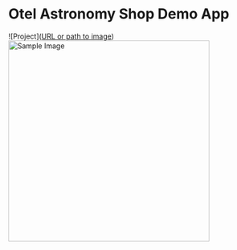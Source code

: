 # Otel Astronomy Shop Demo App

![Project]([URL or path to image](https://cloudchamp.notion.site/image/https%3A%2F%2Fprod-files-secure.s3.us-west-2.amazonaws.com%2F84ad6f6a-681d-4a55-a9be-d328db326720%2F6d7a11a8-99df-42a9-bff2-21cade1459bf%2Fd68a88b2-913d-4ff3-b602-d2ccf8016dcb.png?table=block&id=05c1c8bf-0fe4-4b06-8ad5-33cdc616eb5f&spaceId=84ad6f6a-681d-4a55-a9be-d328db326720&width=1310&userId=&cache=v2))
<img src="images/sample-image.png" alt="Sample Image" width="400"/>
